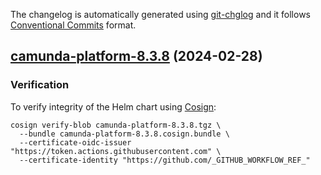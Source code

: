 The changelog is automatically generated using [git-chglog](https://github.com/git-chglog/git-chglog)
and it follows [Conventional Commits](https://www.conventionalcommits.org/en/v1.0.0/) format.


<a name="camunda-platform-8.3.8"></a>
## [camunda-platform-8.3.8](https://github.com/camunda/camunda-platform-helm/compare/camunda-platform-8.3.7...camunda-platform-8.3.8) (2024-02-28)

### Verification

To verify integrity of the Helm chart using [Cosign](https://docs.sigstore.dev/signing/quickstart/):

```shell
cosign verify-blob camunda-platform-8.3.8.tgz \
  --bundle camunda-platform-8.3.8.cosign.bundle \
  --certificate-oidc-issuer "https://token.actions.githubusercontent.com" \
  --certificate-identity "https://github.com/_GITHUB_WORKFLOW_REF_"
```
